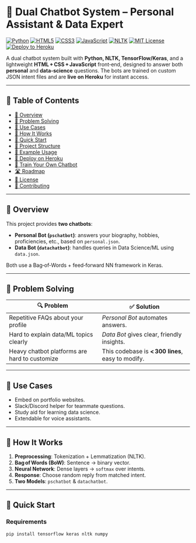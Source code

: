 # 🤖 Dual Chatbot System – Personal Assistant & Data Expert

[![Python](https://img.shields.io/badge/Python-3.7%2B-blue?logo=python)](https://www.python.org/)
[![HTML5](https://img.shields.io/badge/HTML5-E34F26?logo=html5&logoColor=white)](https://developer.mozilla.org/docs/Web/Guide/HTML/HTML5)
[![CSS3](https://img.shields.io/badge/CSS3-1572B6?logo=css3&logoColor=white)](https://developer.mozilla.org/docs/Web/CSS)
[![JavaScript](https://img.shields.io/badge/JavaScript-F7DF1E?logo=javascript&logoColor=black)](https://developer.mozilla.org/docs/Web/JavaScript)
[![NLTK](https://img.shields.io/badge/NLTK-3.x-green)](https://www.nltk.org/)
[![MIT License](https://img.shields.io/badge/License-MIT-green)](LICENSE)
[![Deploy to Heroku](https://www.herokucdn.com/deploy/button.svg)](https://heroku.com/deploy?template=https://github.com/Uvais5/chatbot)

A dual chatbot system built with **Python, NLTK, TensorFlow/Keras**, and a lightweight **HTML + CSS + JavaScript** front‑end, designed to answer both **personal** and **data‑science** questions. The bots are trained on custom JSON intent files and are **live on Heroku** for instant access.

<!-- …everything else in your README stays the same … -->

---

## 📌 Table of Contents

- [📖 Overview](#-overview)
- [🎯 Problem Solving](#-problem-solving)
- [💼 Use Cases](#-use-cases)
- [🧠 How It Works](#-how-it-works)
- [🚀 Quick Start](#-quick-start)
- [📁 Project Structure](#-project-structure)
- [📝 Example Usage](#-example-usage)
- [🚀 Deploy on Heroku](#-deploy-on-heroku)
- [🔧 Train Your Own Chatbot](#-train-your-own-chatbot)
- [🛣️ Roadmap](#roadmap)
- [📜 License](#-license)
- [🤝 Contributing](#-contributing)

---

## 📖 Overview

This project provides **two chatbots**:

- **Personal Bot (`pschatbot`)**: answers your biography, hobbies, proficiencies, etc., based on `personal.json`.
- **Data Bot (`datachatbot`)**: handles queries in Data Science/ML using `data.json`.

Both use a Bag‑of‑Words + feed‑forward NN framework in Keras.

---

## 🎯 Problem Solving

| 🔍 Problem | ✅ Solution |
|------------|-------------|
| Repetitive FAQs about your profile | *Personal Bot* automates answers. |
| Hard to explain data/ML topics clearly | *Data Bot* gives clear, friendly insights. |
| Heavy chatbot platforms are hard to customize | This codebase is **< 300 lines**, easy to modify. |

---

## 💼 Use Cases

- Embed on portfolio websites.
- Slack/Discord helper for teammate questions.
- Study aid for learning data science.
- Extendable for voice assistants.

---

## 🧠 How It Works

1. **Preprocessing**: Tokenization + Lemmatization (NLTK).
2. **Bag of Words (BoW)**: Sentence → binary vector.
3. **Neural Network**: Dense layers → `softmax` over intents.
4. **Response**: Choose random reply from matched intent.
5. **Two Models**: `pschatbot` & `datachatbot`.

---

## 🚀 Quick Start

### Requirements

```bash
pip install tensorflow keras nltk numpy
